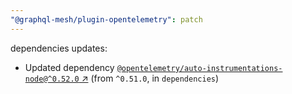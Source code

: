 ```yaml
---
"@graphql-mesh/plugin-opentelemetry": patch
---
```

dependencies updates:
  - Updated dependency [`@opentelemetry/auto-instrumentations-node@^0.52.0` ↗︎](https://www.npmjs.com/package/@opentelemetry/auto-instrumentations-node/v/0.52.0) (from `^0.51.0`, in `dependencies`)
